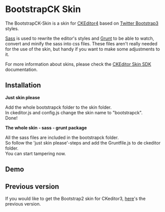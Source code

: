 BootstrapCK Skin
====================

The BootstrapCK-Skin is a skin for [CKEditor4](http://ckeditor.com/) based on [Twitter Bootstrap3](http://getbootstrap.com/) styles.

[Sass](http://sass-lang.com/) is used to rewrite the editor's styles and [Grunt](http://gruntjs.com/) to be able to watch, convert and minify the sass into css files. These files aren't really needed for the use of the skin, but handy if you want to make some adjustments to it.

For more information about skins, please check the [CKEditor Skin SDK](http://docs.cksource.com/CKEditor_4.x/Skin_SDK)
documentation.

## Installation

**Just skin please**

Add the whole bootstrapck folder to the skin folder.<br />
In ckeditor.js and config.js change the skin name to "bootstrapck".<br />
Done!

**The whole skin - sass - grunt package**

All the sass files are included in the bootstrapck folder.<br />
So follow the 'just skin please'-steps and add the Gruntfile.js to de ckeditor folder.<br />
You can start tampering now.

## Demo

## Previous version

If you would like to get the Bootstrap2 skin for CKeditor3, [here](https://github.com/Kunstmaan/BootstrapCK-Skin)'s the previous version.
